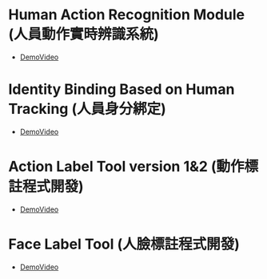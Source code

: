 # Human Action Recognition Module (人員動作實時辨識系統)

* [DemoVideo](linkaddlater)



# Identity Binding Based on Human Tracking (人員身分綁定)
* [DemoVideo](linkaddlater)


# Action Label Tool version 1&2 (動作標註程式開發)
* [DemoVideo](linkaddlater)

# Face Label Tool (人臉標註程式開發)
* [DemoVideo](linkaddlater)
